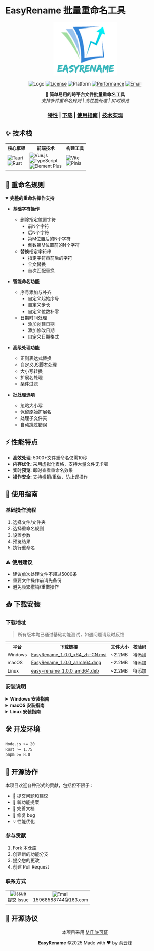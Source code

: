 # EasyRename 批量重命名工具

<div align="center">

<img src="./src/assets/logos/logo.jpg" alt="EasyRename Logo" width="200"/>

![Logo](https://img.shields.io/badge/EasyRename-v1.0.0-blue)
[![License](https://img.shields.io/badge/license-MIT-yellow)](./LICENSE)
![Platform](https://img.shields.io/badge/platform-Windows%20|%20macOS%20|%20Linux-brightgreen)
[![Performance](https://img.shields.io/badge/性能-5000+文件/10秒-orange)]()
[![Email](https://img.shields.io/badge/email-15968588744@163.com-red)](mailto:15968588744@163.com)

<p align="center">
  <strong>🚀 简单易用的跨平台文件批量重命名工具</strong>
  <br>
  <i>支持多种重命名规则 | 高性能处理 | 实时预览</i>
</p>

</div>

<div align="center">
  <h3>
    <a href="#特性">特性</a>
    <span> | </span>
    <a href="#下载安装">下载</a>
    <span> | </span>
    <a href="#使用指南">使用指南</a>
    <span> | </span>
    <a href="#技术实现">技术实现</a>
  </h3>
</div>

## ✨ 技术栈

<div align="center">
<table>
  <tr>
    <th>核心框架</th>
    <th>前端技术</th>
    <th>构建工具</th>
  </tr>
  <tr>
    <td>
      <img src="https://img.shields.io/badge/Tauri-v1.5-blue?logo=tauri" alt="Tauri"/>
      <br/>
      <img src="https://img.shields.io/badge/Rust-2024-orange?logo=rust" alt="Rust"/>
    </td>
    <td>
      <img src="https://img.shields.io/badge/Vue.js-v3-green?logo=vue.js" alt="Vue.js"/>
      <br/>
      <img src="https://img.shields.io/badge/TypeScript-v5-blue?logo=typescript" alt="TypeScript"/>
      <br/>
      <img src="https://img.shields.io/badge/Element_Plus-v2-409EFF?logo=element" alt="Element Plus"/>
    </td>
    <td>
      <img src="https://img.shields.io/badge/Vite-v5-646CFF?logo=vite" alt="Vite"/>
      <br/>
      <img src="https://img.shields.io/badge/Pinia-v2-yellow?logo=pinia" alt="Pinia"/>
    </td>
  </tr>
</table>
</div>

## 🎯 重命名规则

<details open>
<summary><b>完整的重命名操作支持</b></summary>

- **基础字符操作**
  - 删除指定位置字符
    - 前N个字符
    - 后N个字符
    - 第M位置后的N个字符
    - 倒数第M位置前的N个字符
  - 替换指定字符串
    - 指定字符串前后的字符
    - 全文替换
    - 首次匹配替换

- **智能命名功能**
  - 序号添加与补齐
    - 自定义起始序号
    - 自定义步长
    - 自定义位数补零
  - 日期时间处理
    - 添加创建日期
    - 添加修改日期
    - 自定义日期格式

- **高级处理功能**
  - 正则表达式替换
  - 自定义JS脚本处理
  - 大小写转换
  - 扩展名处理
  - 条件过滤

- **批处理选项**
  - 忽略大小写
  - 保留原始扩展名
  - 处理子文件夹
  - 自动跳过错误

</details>

## ⚡ 性能特点

- **高效处理**: 5000+文件重命名仅需10秒
- **内存优化**: 采用虚拟化表格，支持大量文件无卡顿
- **实时预览**: 即时查看重命名效果
- **操作安全**: 支持撤销/重做，防止误操作

## 🚀 使用指南

### 基础操作流程

1. 选择文件/文件夹
2. 选择重命名规则
3. 设置参数
4. 预览结果
5. 执行重命名

### ⚠️ 使用建议

- 建议单次处理文件不超过5000条
- 重要文件操作前请先备份
- 避免频繁撤销/重做操作

## 📥 下载安装

### 下载地址

> 所有版本均已通过基础功能测试，如遇问题请及时反馈

<table>
  <tr>
    <th>平台</th>
    <th>下载链接</th>
    <th>文件大小</th>
    <th>校验码</th>
  </tr>
  <tr>
    <td>Windows</td>
    <td><a href="https://github.com/Auroral0810/EasyRename/releases/download/v1.0.0/EasyRename_1.0.0_x64_zh-CN.msi">EasyRename_1.0.0_x64_zh-CN.msi</a></td>
    <td>~2.2MB</td>
    <td>待添加</td>
  </tr>
  <tr>
    <td>macOS</td>
    <td><a href="https://github.com/Auroral0810/EasyRename/releases/download/v1.0.0/EasyRename_1.0.0_aarch64.dmg">EasyRename_1.0.0_aarch64.dmg</a></td>
    <td>~2.2MB</td>
    <td>待添加</td>
  </tr>
  <tr>
    <td>Linux</td>
    <td><a href="https://github.com/Auroral0810/EasyRename/releases/download/v1.0.0/easy-rename_1.0.0_amd64.deb">easy-rename_1.0.0_amd64.deb</a></td>
    <td>~2.2MB</td>
    <td>待添加</td>
  </tr>
</table>

### 安装说明

<details>
<summary><b>Windows 安装指南</b></summary>

1. 下载 `.msi` 安装包
2. 双击安装文件
3. 按照安装向导完成安装
4. 从开始菜单或桌面启动

> 如遇到安全提示，请点击"更多信息"后选择"仍要运行"
</details>

<details>
<summary><b>macOS 安装指南</b></summary>

1. 下载 `.dmg` 文件
2. 打开 DMG 文件
3. 将应用拖入 Applications 文件夹

如遇到"应用已损坏"提示：
```bash
xattr -cr /Applications/EasyRename.app
```

> 首次运行时需要在"系统偏好设置"中允许运行
</details>

<details>
<summary><b>Linux 安装指南</b></summary>

Debian/Ubuntu:
```bash
sudo dpkg -i easy-rename_1.0.0_amd64.deb
sudo apt-get install -f  # 自动安装依赖
```

> 如遇权限问题，请确保具有足够的系统权限
</details>

## 🛠️ 开发环境

```bash
Node.js >= 20
Rust >= 1.75
pnpm >= 8.0
```

## 🤝 开源协作

本项目欢迎各种形式的贡献，包括但不限于：

- 🐛 提交问题和建议
- 🌟 新功能提案
- 📝 完善文档
- 🔨 修复 bug
- 💡 性能优化

### 参与贡献

1. Fork 本仓库
2. 创建新的功能分支
3. 提交您的更改
4. 创建 Pull Request

### 联系方式

<div align="center">
  <table>
    <tr>
      <td align="center">
        <img src="https://img.shields.io/badge/Issue-报告问题-blue" alt="Issue"/>
        <br>
        提交 Issue
      </td>
      <td align="center">
        <img src="https://img.shields.io/badge/Email-联系我们-red" alt="Email"/>
        <br>
        15968588744@163.com
      </td>
    </tr>
  </table>
</div>

## 📜 开源协议

<div align="center">
  
本项目采用 [MIT 许可证](./LICENSE)

**EasyRename** ©2025 Made with ❤️ by 俞云烽

</div>
